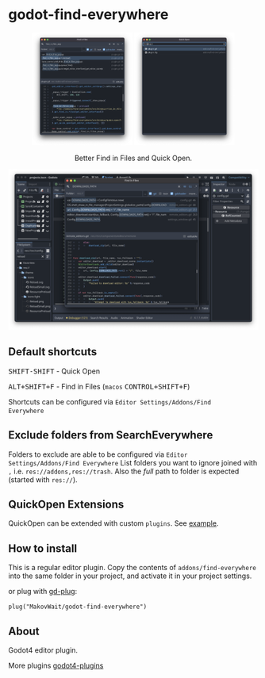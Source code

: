 # godot-find-everywhere

<p align="center">
  <img src="https://github.com/MakovWait/godot-find-everywhere/blob/main/assets/find-in-files.png" width="40%"/>
  <img src="https://github.com/MakovWait/godot-find-everywhere/blob/main/assets/quick-open.png" width="40%"/>
</p>
<p align="center">Better Find in Files and Quick Open.</p>

<p align="center">
  <img src="https://github.com/MakovWait/godot-find-everywhere/blob/main/assets/usage.png"/>
</p>

Default shortcuts
--
<kbd>SHIFT-SHIFT</kbd> - Quick Open

<kbd>ALT+SHIFT+F</kbd> - Find in Files (<code>macos</code> <kbd>CONTROL+SHIFT+F</kbd>)

Shortcuts can be configured via <code>Editor Settings/Addons/Find Everywhere</code>

Exclude folders from SearchEverywhere
--
Folders to exclude are able to be configured via <code>Editor Settings/Addons/Find Everywhere</code>
List folders you want to ignore joined with `,` i.e. `res://addons,res://trash`. Also the _full_ path to folder is expected (started with `res://`).  

QuickOpen Extensions
-----------------
QuickOpen can be extended with custom <code>plugins</code>. See <a href="https://github.com/MakovWait/godot-find-everywhere/blob/main/quick_open_extension_example.gd">example</a>.

How to install
-----------------

This is a regular editor plugin.
Copy the contents of `addons/find-everywhere` into the same folder in your project, and activate it in your project settings.

or plug with <a href="https://github.com/imjp94/gd-plug">gd-plug</a>:
```gdscript
plug("MakovWait/godot-find-everywhere")
```

About
-----------

Godot4 editor plugin. 

More plugins <a href="https://github.com/MakovWait/godot4-plugins">godot4-plugins</a>
